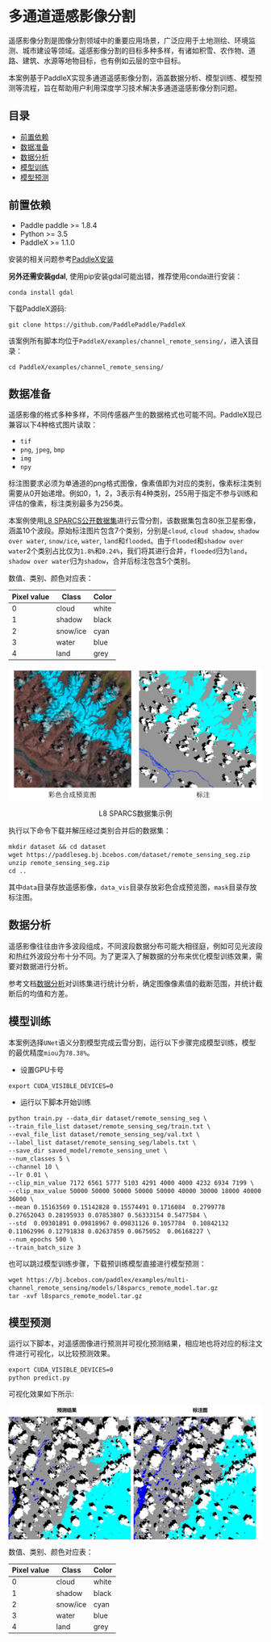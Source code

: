 # 多通道遥感影像分割
遥感影像分割是图像分割领域中的重要应用场景，广泛应用于土地测绘、环境监测、城市建设等领域。遥感影像分割的目标多种多样，有诸如积雪、农作物、道路、建筑、水源等地物目标，也有例如云层的空中目标。

本案例基于PaddleX实现多通道遥感影像分割，涵盖数据分析、模型训练、模型预测等流程，旨在帮助用户利用深度学习技术解决多通道遥感影像分割问题。

## 目录
* [前置依赖](#1)
* [数据准备](#2)
* [数据分析](#3)
* [模型训练](#4)
* [模型预测](#5)

## <h2 id="1">前置依赖</h2>

* Paddle paddle >= 1.8.4
* Python >= 3.5
* PaddleX >= 1.1.0

安装的相关问题参考[PaddleX安装](../../docs/install.md)

**另外还需安装gdal**, 使用pip安装gdal可能出错，推荐使用conda进行安装：

```
conda install gdal
```

下载PaddleX源码:  

```  
git clone https://github.com/PaddlePaddle/PaddleX
```

该案例所有脚本均位于`PaddleX/examples/channel_remote_sensing/`，进入该目录：  

```
cd PaddleX/examples/channel_remote_sensing/  
```

##  <h2 id="2">数据准备</h2>

遥感影像的格式多种多样，不同传感器产生的数据格式也可能不同。PaddleX现已兼容以下4种格式图片读取：

- `tif`
- `png`, `jpeg`, `bmp`
- `img`
- `npy`

标注图要求必须为单通道的png格式图像，像素值即为对应的类别，像素标注类别需要从0开始递增。例如0，1，2，3表示有4种类别，255用于指定不参与训练和评估的像素，标注类别最多为256类。

本案例使用[L8 SPARCS公开数据集](https://www.usgs.gov/land-resources/nli/landsat/spatial-procedures-automated-removal-cloud-and-shadow-sparcs-validation)进行云雪分割，该数据集包含80张卫星影像，涵盖10个波段。原始标注图片包含7个类别，分别是`cloud`, `cloud shadow`, `shadow over water`, `snow/ice`, `water`, `land`和`flooded`。由于`flooded`和`shadow over water`2个类别占比仅为`1.8%`和`0.24%`，我们将其进行合并，`flooded`归为`land`，`shadow over water`归为`shadow`，合并后标注包含5个类别。

数值、类别、颜色对应表：

|Pixel value|Class|Color|
|---|---|---|
|0|cloud|white|
|1|shadow|black|
|2|snow/ice|cyan|
|3|water|blue|
|4|land|grey|

<p align="center">
 <img src="./docs/images/dataset.png" align="middle"
</p>

<p align='center'>
 L8 SPARCS数据集示例
</p>

执行以下命令下载并解压经过类别合并后的数据集：
```shell script
mkdir dataset && cd dataset
wget https://paddleseg.bj.bcebos.com/dataset/remote_sensing_seg.zip
unzip remote_sensing_seg.zip
cd ..
```
其中`data`目录存放遥感影像，`data_vis`目录存放彩色合成预览图，`mask`目录存放标注图。

## <h2 id="2">数据分析</h2>  

遥感影像往往由许多波段组成，不同波段数据分布可能大相径庭，例如可见光波段和热红外波段分布十分不同。为了更深入了解数据的分布来优化模型训练效果，需要对数据进行分析。

参考文档[数据分析](./docs/analysis.md)对训练集进行统计分析，确定图像像素值的截断范围，并统计截断后的均值和方差。

## <h2 id="2">模型训练</h2>

本案例选择`UNet`语义分割模型完成云雪分割，运行以下步骤完成模型训练，模型的最优精度`miou`为`78.38%`。

* 设置GPU卡号
```shell script
export CUDA_VISIBLE_DEVICES=0
```

* 运行以下脚本开始训练
```shell script
python train.py --data_dir dataset/remote_sensing_seg \
--train_file_list dataset/remote_sensing_seg/train.txt \
--eval_file_list dataset/remote_sensing_seg/val.txt \
--label_list dataset/remote_sensing_seg/labels.txt \
--save_dir saved_model/remote_sensing_unet \
--num_classes 5 \
--channel 10 \
--lr 0.01 \
--clip_min_value 7172 6561 5777 5103 4291 4000 4000 4232 6934 7199 \
--clip_max_value 50000 50000 50000 50000 50000 40000 30000 18000 40000 36000 \
--mean 0.15163569 0.15142828 0.15574491 0.1716084  0.2799778  0.27652043 0.28195933 0.07853807 0.56333154 0.5477584 \
--std  0.09301891 0.09818967 0.09831126 0.1057784  0.10842132 0.11062996 0.12791838 0.02637859 0.0675052  0.06168227 \
--num_epochs 500 \
--train_batch_size 3
```

也可以跳过模型训练步骤，下载预训练模型直接进行模型预测：

```
wget https://bj.bcebos.com/paddlex/examples/multi-channel_remote_sensing/models/l8sparcs_remote_model.tar.gz
tar -xvf l8sparcs_remote_model.tar.gz
```

## <h2 id="2">模型预测</h2>
运行以下脚本，对遥感图像进行预测并可视化预测结果，相应地也将对应的标注文件进行可视化，以比较预测效果。

```shell script
export CUDA_VISIBLE_DEVICES=0
python predict.py
```
可视化效果如下所示:


<img src="./docs/images/prediction.jpg" alt="预测图" align=center />


数值、类别、颜色对应表：

|Pixel value|Class|Color|
|---|---|---|
|0|cloud|white|
|1|shadow|black|
|2|snow/ice|cyan|
|3|water|blue|
|4|land|grey|
